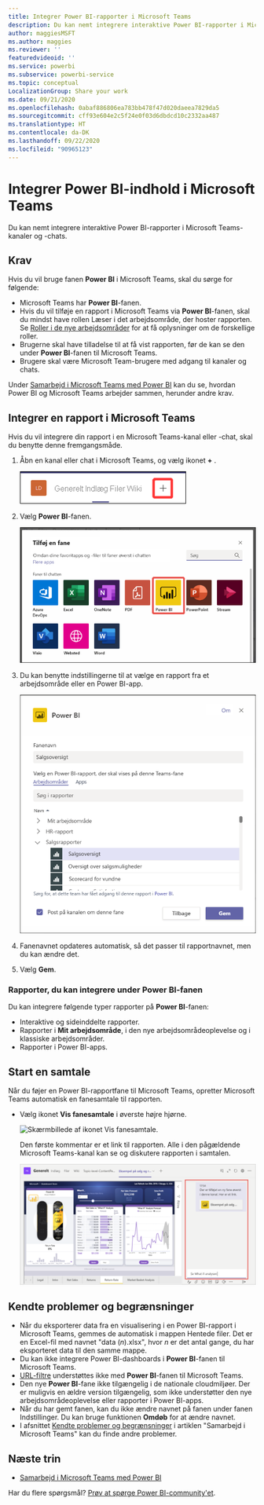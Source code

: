 ```yaml
---
title: Integrer Power BI-rapporter i Microsoft Teams
description: Du kan nemt integrere interaktive Power BI-rapporter i Microsoft Teams-kanaler og -chats. .
author: maggiesMSFT
ms.author: maggies
ms.reviewer: ''
featuredvideoid: ''
ms.service: powerbi
ms.subservice: powerbi-service
ms.topic: conceptual
LocalizationGroup: Share your work
ms.date: 09/21/2020
ms.openlocfilehash: 0abaf886806ea783bb478f47d020daeea7829da5
ms.sourcegitcommit: cff93e604e2c5f24e0f03d6dbdcd10c2332aa487
ms.translationtype: HT
ms.contentlocale: da-DK
ms.lasthandoff: 09/22/2020
ms.locfileid: "90965123"
---
```

# <a name="embed-power-bi-content-in-microsoft-teams"></a>Integrer Power BI-indhold i Microsoft Teams

Du kan nemt integrere interaktive Power BI-rapporter i Microsoft Teams-kanaler og -chats. 

## <a name="requirements"></a>Krav

Hvis du vil bruge fanen **Power BI** i Microsoft Teams, skal du sørge for følgende:

- Microsoft Teams har **Power BI**-fanen.
- Hvis du vil tilføje en rapport i Microsoft Teams via **Power BI**-fanen, skal du mindst have rollen Læser i det arbejdsområde, der hoster rapporten. Se [Roller i de nye arbejdsområder](service-new-workspaces.md#roles-in-the-new-workspaces) for at få oplysninger om de forskellige roller.
- Brugerne skal have tilladelse til at få vist rapporten, før de kan se den under **Power BI**-fanen til Microsoft Teams.
- Brugere skal være Microsoft Team-brugere med adgang til kanaler og chats.

Under [Samarbejd i Microsoft Teams med Power BI](service-embed-report-microsoft-teams.md) kan du se, hvordan Power BI og Microsoft Teams arbejder sammen, herunder andre krav.

## <a name="embed-a-report-in-microsoft-teams"></a>Integrer en rapport i Microsoft Teams

Hvis du vil integrere din rapport i en Microsoft Teams-kanal eller -chat, skal du benytte denne fremgangsmåde.

1. Åbn en kanal eller chat i Microsoft Teams, og vælg ikonet **+** .

    ![Skærmbillede af Føj en fane til en kanal eller chat.](media/service-embed-report-microsoft-teams/service-embed-report-microsoft-teams-add.png)

1. Vælg **Power BI**-fanen.

    ![Skærmbillede af listen over Microsoft Teams-faner, der viser Power BI.](media/service-embed-report-microsoft-teams/service-embed-report-microsoft-teams-tab.png)

1. Du kan benytte indstillingerne til at vælge en rapport fra et arbejdsområde eller en Power BI-app.

    ![Skærmbillede af indstillinger for Power BI-fanen til Microsoft Teams.](media/service-embed-report-microsoft-teams/service-embed-report-microsoft-teams-tab-settings.png)

1. Fanenavnet opdateres automatisk, så det passer til rapportnavnet, men du kan ændre det.

1. Vælg **Gem**.

### <a name="reports-you-can-embed-on-the-power-bi-tab"></a>Rapporter, du kan integrere under Power BI-fanen

Du kan integrere følgende typer rapporter på **Power BI**-fanen:

- Interaktive og sideinddelte rapporter.
- Rapporter i **Mit arbejdsområde**, i den nye arbejdsområdeoplevelse og i klassiske arbejdsområder.
- Rapporter i Power BI-apps.

## <a name="start-a-conversation"></a>Start en samtale

Når du føjer en Power BI-rapportfane til Microsoft Teams, opretter Microsoft Teams automatisk en fanesamtale til rapporten.

- Vælg ikonet **Vis fanesamtale** i øverste højre hjørne.

    ![Skærmbillede af ikonet Vis fanesamtale.](media/service-embed-report-microsoft-teams/power-bi-teams-conversation-icon.png)

    Den første kommentar er et link til rapporten. Alle i den pågældende Microsoft Teams-kanal kan se og diskutere rapporten i samtalen.

    ![Skærmbillede af Fanesamtale.](media/service-embed-report-microsoft-teams/power-bi-teams-conversation-tab.png)

## <a name="known-issues-and-limitations"></a>Kendte problemer og begrænsninger

- Når du eksporterer data fra en visualisering i en Power BI-rapport i Microsoft Teams, gemmes de automatisk i mappen Hentede filer. Det er en Excel-fil med navnet "data (*n*).xlsx", hvor *n* er det antal gange, du har eksporteret data til den samme mappe.
- Du kan ikke integrere Power BI-dashboards i **Power BI**-fanen til Microsoft Teams.
- [URL-filtre](service-url-filters.md) understøttes ikke med **Power BI**-fanen til Microsoft Teams.
- Den nye **Power BI**-fane ikke tilgængelig i de nationale cloudmiljøer. Der er muligvis en ældre version tilgængelig, som ikke understøtter den nye arbejdsområdeoplevelse eller rapporter i Power BI-apps.
- Når du har gemt fanen, kan du ikke ændre navnet på fanen under fanen Indstillinger. Du kan bruge funktionen **Omdøb** for at ændre navnet.
- I afsnittet [Kendte problemer og begrænsninger](service-collaborate-microsoft-teams.md#known-issues-and-limitations) i artiklen "Samarbejd i Microsoft Teams" kan du finde andre problemer.

## <a name="next-steps"></a>Næste trin

- [Samarbejd i Microsoft Teams med Power BI](service-collaborate-microsoft-teams.md)

Har du flere spørgsmål? [Prøv at spørge Power BI-community'et](https://community.powerbi.com/).
